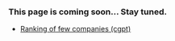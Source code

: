 ### This page is coming soon... Stay tuned.

* [Ranking of few companies (cgpt)](notes/company_ranking.md)
